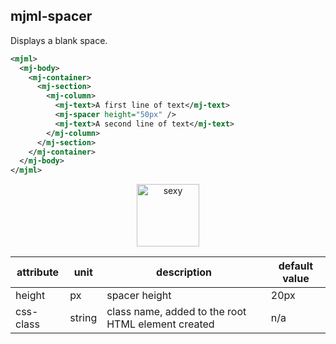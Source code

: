 ## mjml-spacer

Displays a blank space.

```xml
<mjml>
  <mj-body>
    <mj-container>
      <mj-section>
        <mj-column>
          <mj-text>A first line of text</mj-text>
          <mj-spacer height="50px" />
          <mj-text>A second line of text</mj-text>
        </mj-column>
      </mj-section>
    </mj-container>
  </mj-body>
</mjml>
```

<p align="center">
  <a href="https://mjml.io/try-it-live/components/spacer">
    <img width="100px" src="https://mjml.io/assets/img/svg/TRYITLIVE.svg" alt="sexy" />
  </a>
</p>

attribute                   | unit        | description                    | default value
----------------------------|-------------|--------------------------------|------------------------------
height                      | px          | spacer height                  | 20px
css-class                   | string      | class name, added to the root HTML element created | n/a
